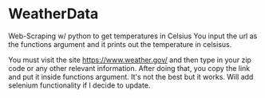 # WeatherData
Web-Scraping w/ python to get temperatures in Celsius
You input the url as the functions argument and it prints out the temperature in celsisus. 

You must visit the site https://www.weather.gov/ and then type in your zip code or any other relevant information. After doing that, you copy the link and put it inside
functions argument. It's not the best but it works. Will add selenium functionality if I decide to update.
